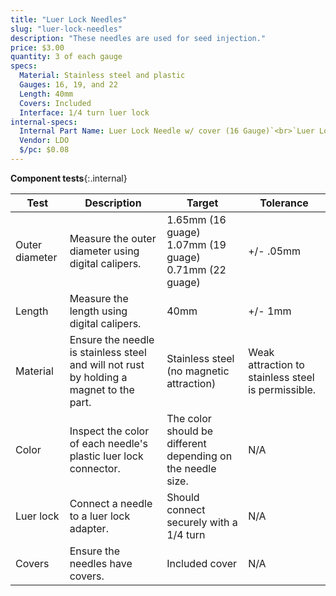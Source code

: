 ```yaml
---
title: "Luer Lock Needles"
slug: "luer-lock-needles"
description: "These needles are used for seed injection."
price: $3.00
quantity: 3 of each gauge
specs:
  Material: Stainless steel and plastic
  Gauges: 16, 19, and 22
  Length: 40mm
  Covers: Included
  Interface: 1/4 turn luer lock
internal-specs:
  Internal Part Name: Luer Lock Needle w/ cover (16 Gauge)`<br>`Luer Lock Needle w/ cover (19 Gauge)`<br>`Luer Lock Needle w/ cover (22 Gauge)
  Vendor: LDO
  $/pc: $0.08
---
```


**Component tests**{:.internal}

|Test         |Description  |Target       |Tolerance    |
|-------------|-------------|-------------|-------------|
|Outer diameter|Measure the outer diameter using digital calipers.|1.65mm (16 guage)<br>1.07mm (19 guage)<br>0.71mm (22 guage)|+/- .05mm
|Length       |Measure the length using digital calipers.|40mm|+/- 1mm
|Material     |Ensure the needle is stainless steel and will not rust by holding a magnet to the part.|Stainless steel (no magnetic attraction)|Weak attraction to stainless steel is permissible.
|Color        |Inspect the color of each needle's plastic luer lock connector.|The color should be different depending on the needle size.|N/A
|Luer lock    |Connect a needle to a luer lock adapter.|Should connect securely with a 1/4 turn|N/A
|Covers       |Ensure the needles have covers.|Included cover|N/A